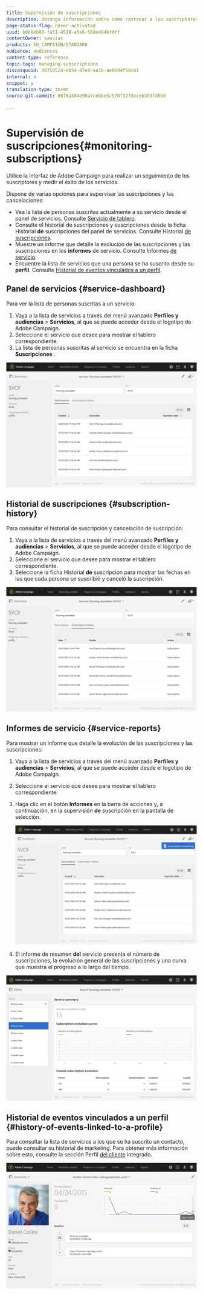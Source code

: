 ```yaml
---
title: Supervisión de suscripciones
description: Obtenga información sobre cómo rastrear a los suscriptores y medir el éxito de los servicios mediante tableros e informes.
page-status-flag: never-activated
uuid: b0d8eb80-fa51-4518-a5e6-56de4046f6ff
contentOwner: sauviat
products: SG_CAMPAIGN/STANDARD
audience: audiences
content-type: reference
topic-tags: managing-subscriptions
discoiquuid: 36750524-eb54-47e8-aa1b-ae0b94f58cb1
internal: n
snippet: y
translation-type: tm+mt
source-git-commit: 80f6a384e99a7cebbe5c570f3273eceb393fd9b0

---
```



# Supervisión de suscripciones{#monitoring-subscriptions}

Utilice la interfaz de Adobe Campaign para realizar un seguimiento de los suscriptores y medir el éxito de los servicios.

Dispone de varias opciones para supervisar las suscripciones y las cancelaciones:

* Vea la lista de personas suscritas actualmente a su servicio desde el panel de servicios. Consulte [Servicio de tablero](#service-dashboard).
* Consulte el historial de suscripciones y suscripciones desde la ficha Historial **de** suscripciones del panel de servicios. Consulte Historial [de suscripciones](#subscription-history).
* Muestre un informe que detalle la evolución de las suscripciones y las suscripciones en los **informes** de servicio. Consulte Informes [de servicio](#service-reports).
* Encuentre la lista de servicios que una persona se ha suscrito desde su **perfil**. Consulte [Historial de eventos vinculados a un perfil](#history-of-events-linked-to-a-profile).

## Panel de servicios {#service-dashboard}

Para ver la lista de personas suscritas a un servicio:

1. Vaya a la lista de servicios a través del menú avanzado **Perfiles y audiencias** > **Servicios**, al que se puede acceder desde el logotipo de Adobe Campaign.
1. Seleccione el servicio que desee para mostrar el tablero correspondiente.
1. La lista de personas suscritas al servicio se encuentra en la ficha **Suscripciones** .

![](assets/lp_monitoring_subscriptions_1.png)

## Historial de suscripciones {#subscription-history}

Para consultar el historial de suscripción y cancelación de suscripción:

1. Vaya a la lista de servicios a través del menú avanzado **Perfiles y audiencias** > **Servicios**, al que se puede acceder desde el logotipo de Adobe Campaign.
1. Seleccione el servicio que desee para mostrar el tablero correspondiente.
1. Seleccione la ficha Historial **de** suscripción para mostrar las fechas en las que cada persona se suscribió y canceló la suscripción.

![](assets/lp_monitoring_subscriptions_2.png)

## Informes de servicio {#service-reports}

Para mostrar un informe que detalle la evolución de las suscripciones y las suscripciones:

1. Vaya a la lista de servicios a través del menú avanzado **Perfiles y audiencias** > **Servicios**, al que se puede acceder desde el logotipo de Adobe Campaign.
1. Seleccione el servicio que desee para mostrar el tablero correspondiente.
1. Haga clic en el botón **Informes** en la barra de acciones y, a continuación, en la supervisión **de** suscripción en la pantalla de selección.

   ![](assets/lp_monitoring_subscriptions_3.png)

1. El informe de resumen **del** servicio presenta el número de suscripciones, la evolución general de las suscripciones y una curva que muestra el progreso a lo largo del tiempo.

![](assets/lp_monitoring_subscriptions_4.png)

## Historial de eventos vinculados a un perfil {#history-of-events-linked-to-a-profile}

Para consultar la lista de servicios a los que se ha suscrito un contacto, puede consultar su historial de marketing. Para obtener más información sobre esto, consulte la sección Perfil [del cliente](../../audiences/using/integrated-customer-profile.md) integrado.

![](assets/lp_monitoring_subscriptions_5.png)


